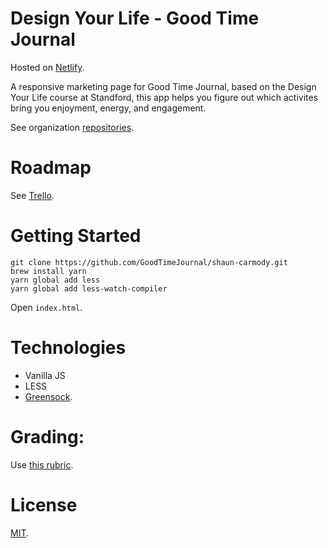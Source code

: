 # Design Your Life - Good Time Journal

Hosted on [Netlify](https://goodtimejournal.netlify.com/).

A responsive marketing page for Good Time Journal, based on the Design Your Life course at Standford, this app helps you figure out which activites bring you enjoyment, energy, and engagement.

See organization [repositories](https://github.com/GoodTimeJournal). 


# Roadmap

See [Trello](https://trello.com/b/gSdYvqAF/lambda-notes-shaun-carmody).


# Getting Started

```
git clone https://github.com/GoodTimeJournal/shaun-carmody.git
brew install yarn
yarn global add less
yarn global add less-watch-compiler
```
Open `index.html`.


# Technologies

* Vanilla JS
* LESS
* [Greensock](https://greensock.com/gsap).


# Grading:

Use [this rubric](https://docs.google.com/spreadsheets/d/1BbdmSMUdzURMo0wcsr4XSKvegDgB28WkK2wnjmORzDo/edit?usp=sharing).

# License

[MIT](LICENSE).